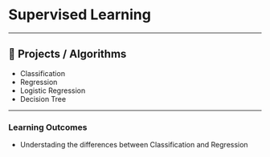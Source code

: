 # Supervised Learning

---

## 📂 Projects / Algorithms
- Classification
- Regression
- Logistic Regression
- Decision Tree

---

### Learning Outcomes
- Understading the differences between Classification and Regression